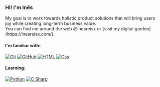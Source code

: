 <h3>Hi! I'm Inês</h3>
My goal is to work towards holistic product solutions that will bring users joy while creating long-term business value.<br>
You can find me around the web @inesreisx or [visit my digital garden](https://inesreisx.com/).

<h4>I'm familiar with:</h4>

<p dir="auto">
  <a target="_blank" rel="noopener noreferrer nofollow" href="https://camo.githubusercontent.com/a4a8de85451a4d19ffd8eebecb960ae62614e478e2b76dff7211c2ef759f0009/68747470733a2f2f696d672e736869656c64732e696f2f62616467652f4769742d4630353033323f6c6f676f3d676974266c6f676f436f6c6f723d7768697465267374796c653d666c6174"><img alt="Git" src="https://camo.githubusercontent.com/a4a8de85451a4d19ffd8eebecb960ae62614e478e2b76dff7211c2ef759f0009/68747470733a2f2f696d672e736869656c64732e696f2f62616467652f4769742d4630353033323f6c6f676f3d676974266c6f676f436f6c6f723d7768697465267374796c653d666c6174" data-canonical-src="https://img.shields.io/badge/Git-F05032?logo=git&amp;logoColor=white&amp;style=flat" style="max-width: 100%;"></a>
  <a target="_blank" rel="noopener noreferrer nofollow" href="https://camo.githubusercontent.com/bb61118cfb067e91c0e5eb7016d9be6b040d4f52c288042b2e7f00fd0de5350c/68747470733a2f2f696d672e736869656c64732e696f2f62616467652f4769744875622d3138313731373f6c6f676f3d676974687562266c6f676f436f6c6f723d7768697465267374796c653d666c6174"><img alt="GitHub" src="https://camo.githubusercontent.com/bb61118cfb067e91c0e5eb7016d9be6b040d4f52c288042b2e7f00fd0de5350c/68747470733a2f2f696d672e736869656c64732e696f2f62616467652f4769744875622d3138313731373f6c6f676f3d676974687562266c6f676f436f6c6f723d7768697465267374796c653d666c6174" data-canonical-src="https://img.shields.io/badge/GitHub-181717?logo=github&amp;logoColor=white&amp;style=flat" style="max-width: 100%;"></a>
    <a target="_blank" rel="noopener noreferrer nofollow" href="https://camo.githubusercontent.com/7c61cf24e35e3840a10b91b8510a5b02eb188d5e0f255db135ca6dca9d7e26df/68747470733a2f2f696d672e736869656c64732e696f2f62616467652f48544d4c2d4533344632363f6c6f676f3d68746d6c35266c6f676f436f6c6f723d7768697465267374796c653d666c6174"><img alt="HTML" src="https://camo.githubusercontent.com/7c61cf24e35e3840a10b91b8510a5b02eb188d5e0f255db135ca6dca9d7e26df/68747470733a2f2f696d672e736869656c64732e696f2f62616467652f48544d4c2d4533344632363f6c6f676f3d68746d6c35266c6f676f436f6c6f723d7768697465267374796c653d666c6174" data-canonical-src="https://img.shields.io/badge/HTML-E34F26?logo=html5&amp;logoColor=white&amp;style=flat" style="max-width: 100%;"></a>
  <a target="_blank" rel="noopener noreferrer nofollow" href="https://camo.githubusercontent.com/ce6baf5ffef52faec6917ad2a2fa7e3c11252b891a16b419019b30b7ebfeefe0/68747470733a2f2f696d672e736869656c64732e696f2f62616467652f4353532d3135373242363f6c6f676f3d63737333266c6f676f436f6c6f723d7768697465267374796c653d666c6174"><img alt="Css" src="https://camo.githubusercontent.com/ce6baf5ffef52faec6917ad2a2fa7e3c11252b891a16b419019b30b7ebfeefe0/68747470733a2f2f696d672e736869656c64732e696f2f62616467652f4353532d3135373242363f6c6f676f3d63737333266c6f676f436f6c6f723d7768697465267374796c653d666c6174" data-canonical-src="https://img.shields.io/badge/CSS-1572B6?logo=css3&amp;logoColor=white&amp;style=flat" style="max-width: 100%;"></a>
</p>

<h4>Learning:</h4>
<p dir="auto">
  <a target="_blank" rel="noopener noreferrer nofollow" href="https://camo.githubusercontent.com/074fc1c54ec597ad8de36e6e8a5f7c830799f81066982ae4b2699fa06456fc01/68747470733a2f2f696d672e736869656c64732e696f2f62616467652f507974686f6e2d3337373641423f7374796c653d666f722d7468652d6261646765266c6f676f3d707974686f6e266c6f676f436f6c6f723d7768697465267374796c653d666c6174"><img alt="Python" src="https://camo.githubusercontent.com/074fc1c54ec597ad8de36e6e8a5f7c830799f81066982ae4b2699fa06456fc01/68747470733a2f2f696d672e736869656c64732e696f2f62616467652f507974686f6e2d3337373641423f7374796c653d666f722d7468652d6261646765266c6f676f3d707974686f6e266c6f676f436f6c6f723d7768697465267374796c653d666c6174" data-canonical-src="https://img.shields.io/badge/Python-3776AB?style=for-the-badge&amp;logo=python&amp;logoColor=white&amp;style=flat" style="max-width: 100%;"></a>
  <a target="_blank" rel="noopener noreferrer nofollow" href="https://camo.githubusercontent.com/d33e1d86be9beac0e68249151aa2a58aebcac6c804845af684cd942330e1a386/68747470733a2f2f696d672e736869656c64732e696f2f62616467652f432532332d3233393132303f6c6f676f3d632d7368617270266c6f676f436f6c6f723d7768697465267374796c653d666c6174"><img alt="C Sharp" src="https://camo.githubusercontent.com/d33e1d86be9beac0e68249151aa2a58aebcac6c804845af684cd942330e1a386/68747470733a2f2f696d672e736869656c64732e696f2f62616467652f432532332d3233393132303f6c6f676f3d632d7368617270266c6f676f436f6c6f723d7768697465267374796c653d666c6174" data-canonical-src="https://img.shields.io/badge/C%23-239120?logo=c-sharp&amp;logoColor=white&amp;style=flat" style="max-width: 100%;"></a>
</p>

